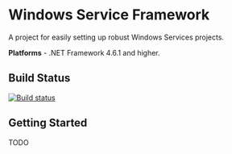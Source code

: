 # Windows Service Framework

A project for easily setting up robust Windows Services projects.

**Platforms** - .NET Framework 4.6.1 and higher.

## Build Status

[![Build status](https://dev.azure.com/reflectsoftware/WindowsServiceFramework/_apis/build/status/WindowsServiceFramework-.NET%20Desktop-CI)](https://dev.azure.com/reflectsoftware/WindowsServiceFramework/_build/latest?definitionId=9)

## Getting Started

TODO
